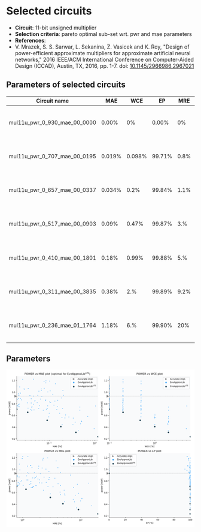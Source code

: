 
Selected circuits
===================
 - **Circuit**: 11-bit unsigned multiplier
 - **Selection criteria**: pareto optimal sub-set wrt. pwr and mae parameters
 - **References**: 
  - V. Mrazek, S. S. Sarwar, L. Sekanina, Z. Vasicek and K. Roy, "Design of power-efficient approximate multipliers for approximate artificial neural networks," 2016 IEEE/ACM International Conference on Computer-Aided Design (ICCAD), Austin, TX, 2016, pp. 1-7. doi: [10.1145/2966986.2967021](https://dx.doi.org/10.1145/2966986.2967021)


Parameters of selected circuits
----------------------------

| Circuit name | MAE | WCE | EP | MRE | MSE | Download |
| --- |  --- | --- | --- | --- | --- | --- | 
| mul11u_pwr_0_930_mae_00_0000 | 0.00% | 0% | 0.00% | 0% | 0.00 |  [[Verilog generic](mul11u_pwr_0_930_mae_00_0000_gen.v)] [[Verilog PDK45](mul11u_pwr_0_930_mae_00_0000_pdk45.v)]  [[C](mul11u_pwr_0_930_mae_00_0000.c)] |
| mul11u_pwr_0_707_mae_00_0195 | 0.019% | 0.098% | 99.71% | 0.8% | 1036091.67 |  [[Verilog generic](mul11u_pwr_0_707_mae_00_0195_gen.v)] [[Verilog PDK45](mul11u_pwr_0_707_mae_00_0195_pdk45.v)]  [[C](mul11u_pwr_0_707_mae_00_0195.c)] |
| mul11u_pwr_0_657_mae_00_0337 | 0.034% | 0.2% | 99.84% | 1.1% | 3188849.73 |  [[Verilog generic](mul11u_pwr_0_657_mae_00_0337_gen.v)] [[Verilog PDK45](mul11u_pwr_0_657_mae_00_0337_pdk45.v)]  [[C](mul11u_pwr_0_657_mae_00_0337.c)] |
| mul11u_pwr_0_517_mae_00_0903 | 0.09% | 0.47% | 99.87% | 3.% | 22556998.26 |  [[Verilog generic](mul11u_pwr_0_517_mae_00_0903_gen.v)] [[Verilog PDK45](mul11u_pwr_0_517_mae_00_0903_pdk45.v)]  [[C](mul11u_pwr_0_517_mae_00_0903.c)] |
| mul11u_pwr_0_410_mae_00_1801 | 0.18% | 0.99% | 99.88% | 5.% | 89807495.03 |  [[Verilog generic](mul11u_pwr_0_410_mae_00_1801_gen.v)] [[Verilog PDK45](mul11u_pwr_0_410_mae_00_1801_pdk45.v)]  [[C](mul11u_pwr_0_410_mae_00_1801.c)] |
| mul11u_pwr_0_311_mae_00_3835 | 0.38% | 2.% | 99.89% | 9.2% | 401399709.04 |  [[Verilog generic](mul11u_pwr_0_311_mae_00_3835_gen.v)] [[Verilog PDK45](mul11u_pwr_0_311_mae_00_3835_pdk45.v)]  [[C](mul11u_pwr_0_311_mae_00_3835.c)] |
| mul11u_pwr_0_236_mae_01_1764 | 1.18% | 6.% | 99.90% | 20% | 3729088972.49 |  [[Verilog generic](mul11u_pwr_0_236_mae_01_1764_gen.v)] [[Verilog PDK45](mul11u_pwr_0_236_mae_01_1764_pdk45.v)]  [[C](mul11u_pwr_0_236_mae_01_1764.c)] |
    
Parameters
--------------
![Parameters figure](fig.png)
             